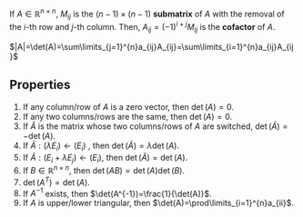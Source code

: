 If $A\in\mathbb{R}^{n\times n}$, $M_{ij}$ is the $(n-1)\times(n-1)$ **submatrix** of $A$ with the removal of the $i\text{-th}$ row and $j\text{-th}$ column. Then, $A_{ij}=(-1)^{i+j}M_{ij}$ is the **cofactor** of $A$.

$|A|=\det(A)=\sum\limits_{j=1}^{n}a_{ij}A_{ij}=\sum\limits_{i=1}^{n}a_{ij}A_{ij}$

## Properties
1) If any column/row of $A$ is a zero vector, then $\det(A)=0$.
2) If any two columns/rows are the same, then $\det(A)=0$.
3) If $\tilde{A}$ is the matrix whose two columns/rows of $A$ are switched, $\det(\tilde{A})=-\det(A)$.
4) If $\tilde{A}:(\lambda E_{i})\leftarrow(E_{i})$ , then $\det(\tilde{A})=\lambda\det(A)$.
5) If $\tilde{A}:(E_{i}+\lambda E_{j})\leftarrow(E_{i})$, then $\det(\tilde{A})=\det(A)$.
6) If $B\in\mathbb{R}^{n\times n}$, then $\det(AB)=\det(A)\det(B)$.
7) $\det(A^{T})=\det(A)$.
8) If $A^{-1}$ exists, then $\det(A^{-1})=\frac{1}{\det(A)}$.
9) If $A$ is upper/lower triangular, then $\det(A)=\prod\limits_{i=1}^{n}a_{ii}$.
